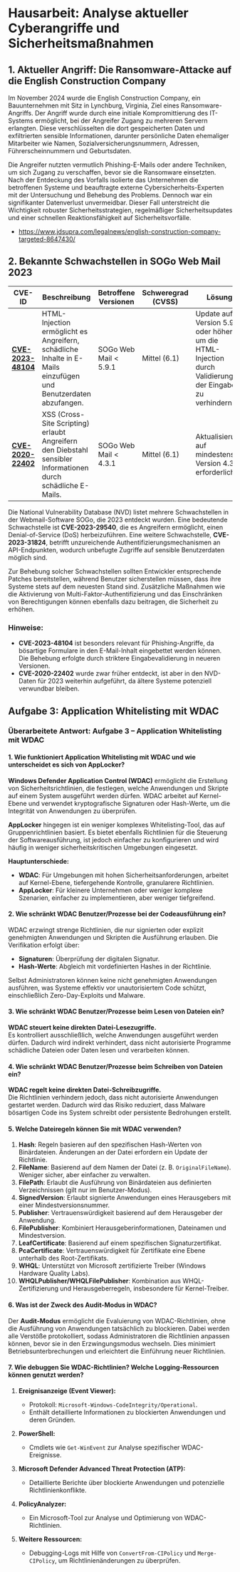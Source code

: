 # Hausarbeit: Analyse aktueller Cyberangriffe und Sicherheitsmaßnahmen

## 1. Aktueller Angriff: Die Ransomware-Attacke auf die English Construction Company

Im November 2024 wurde die English Construction Company, ein Bauunternehmen mit Sitz in Lynchburg, Virginia, Ziel eines Ransomware-Angriffs. Der Angriff wurde durch eine initiale Kompromittierung des IT-Systems ermöglicht, bei der Angreifer Zugang zu mehreren Servern erlangten. Diese verschlüsselten die dort gespeicherten Daten und exfiltrierten sensible Informationen, darunter persönliche Daten ehemaliger Mitarbeiter wie Namen, Sozialversicherungsnummern, Adressen, Führerscheinnummern und Geburtsdaten.

Die Angreifer nutzten vermutlich Phishing-E-Mails oder andere Techniken, um sich Zugang zu verschaffen, bevor sie die Ransomware einsetzten. Nach der Entdeckung des Vorfalls isolierte das Unternehmen die betroffenen Systeme und beauftragte externe Cybersicherheits-Experten mit der Untersuchung und Behebung des Problems. Dennoch war ein signifikanter Datenverlust unvermeidbar. Dieser Fall unterstreicht die Wichtigkeit robuster Sicherheitsstrategien, regelmäßiger Sicherheitsupdates und einer schnellen Reaktionsfähigkeit auf Sicherheitsvorfälle.

- https://www.jdsupra.com/legalnews/english-construction-company-targeted-8647430/

## 2. Bekannte Schwachstellen in SOGo Web Mail 2023

| **CVE-ID**           | **Beschreibung**                                                                                              | **Betroffene Versionen**       | **Schweregrad (CVSS)** | **Lösung**                                                                                                                                                                |
|-----------------------|-------------------------------------------------------------------------------------------------------------|---------------------------------|-----------------------|--------------------------------------------------------------------------------------------------------------------------------------------------------------------------|
| **[CVE-2023-48104](https://nvd.nist.gov/vuln/detail/CVE-2023-48104)**    | HTML-Injection ermöglicht es Angreifern, schädliche Inhalte in E-Mails einzufügen und Benutzerdaten abzufangen. | SOGo Web Mail < 5.9.1           | Mittel (6.1)          | Update auf Version 5.9.1 oder höher, um die HTML-Injection durch Validierung der Eingaben zu verhindern.                                                |
| **[CVE-2020-22402](https://nvd.nist.gov/vuln/detail/CVE-2020-22402)**    | XSS (Cross-Site Scripting) erlaubt Angreifern den Diebstahl sensibler Informationen durch schädliche E-Mails.  | SOGo Web Mail < 4.3.1           | Mittel (6.1)          | Aktualisierung auf mindestens Version 4.3.1 erforderlich.                                                                                                 |

Die National Vulnerability Database (NVD) listet mehrere Schwachstellen in der Webmail-Software SOGo, die 2023 entdeckt wurden. Eine bedeutende Schwachstelle ist **CVE-2023-29540**, die es Angreifern ermöglicht, einen Denial-of-Service (DoS) herbeizuführen. Eine weitere Schwachstelle, **CVE-2023-31824**, betrifft unzureichende Authentifizierungsmechanismen an API-Endpunkten, wodurch unbefugte Zugriffe auf sensible Benutzerdaten möglich sind. 

Zur Behebung solcher Schwachstellen sollten Entwickler entsprechende Patches bereitstellen, während Benutzer sicherstellen müssen, dass ihre Systeme stets auf dem neuesten Stand sind. Zusätzliche Maßnahmen wie die Aktivierung von Multi-Faktor-Authentifizierung und das Einschränken von Berechtigungen können ebenfalls dazu beitragen, die Sicherheit zu erhöhen.

### Hinweise:
- **CVE-2023-48104** ist besonders relevant für Phishing-Angriffe, da bösartige Formulare in den E-Mail-Inhalt eingebettet werden können. Die Behebung erfolgte durch striktere Eingabevalidierung in neueren Versionen.
- **CVE-2020-22402** wurde zwar früher entdeckt, ist aber in den NVD-Daten für 2023 weiterhin aufgeführt, da ältere Systeme potenziell verwundbar bleiben.

## Aufgabe 3: Application Whitelisting mit WDAC

### Überarbeitete Antwort: Aufgabe 3 – Application Whitelisting mit WDAC

#### 1. Wie funktioniert Application Whitelisting mit WDAC und wie unterscheidet es sich von AppLocker?

**Windows Defender Application Control (WDAC)** ermöglicht die Erstellung von Sicherheitsrichtlinien, die festlegen, welche Anwendungen und Skripte auf einem System ausgeführt werden dürfen. WDAC arbeitet auf Kernel-Ebene und verwendet kryptografische Signaturen oder Hash-Werte, um die Integrität von Anwendungen zu überprüfen.  

**AppLocker** hingegen ist ein weniger komplexes Whitelisting-Tool, das auf Gruppenrichtlinien basiert. Es bietet ebenfalls Richtlinien für die Steuerung der Softwareausführung, ist jedoch einfacher zu konfigurieren und wird häufig in weniger sicherheitskritischen Umgebungen eingesetzt.

**Hauptunterschiede:**
- **WDAC**: Für Umgebungen mit hohen Sicherheitsanforderungen, arbeitet auf Kernel-Ebene, tiefergehende Kontrolle, granularere Richtlinien.  
- **AppLocker**: Für kleinere Unternehmen oder weniger komplexe Szenarien, einfacher zu implementieren, aber weniger tiefgreifend.  

#### 2. Wie schränkt WDAC Benutzer/Prozesse bei der Codeausführung ein?

WDAC erzwingt strenge Richtlinien, die nur signierten oder explizit genehmigten Anwendungen und Skripten die Ausführung erlauben. Die Verifikation erfolgt über:
- **Signaturen**: Überprüfung der digitalen Signatur.
- **Hash-Werte**: Abgleich mit vordefinierten Hashes in der Richtlinie.

Selbst Administratoren können keine nicht genehmigten Anwendungen ausführen, was Systeme effektiv vor unautorisiertem Code schützt, einschließlich Zero-Day-Exploits und Malware.

#### 3. Wie schränkt WDAC Benutzer/Prozesse beim Lesen von Dateien ein?

**WDAC steuert keine direkten Datei-Lesezugriffe.**  
Es kontrolliert ausschließlich, welche Anwendungen ausgeführt werden dürfen. Dadurch wird indirekt verhindert, dass nicht autorisierte Programme schädliche Dateien oder Daten lesen und verarbeiten können.

#### 4. Wie schränkt WDAC Benutzer/Prozesse beim Schreiben von Dateien ein?

**WDAC regelt keine direkten Datei-Schreibzugriffe.**  
Die Richtlinien verhindern jedoch, dass nicht autorisierte Anwendungen gestartet werden. Dadurch wird das Risiko reduziert, dass Malware bösartigen Code ins System schreibt oder persistente Bedrohungen erstellt.

#### 5. Welche Dateiregeln können Sie mit WDAC verwenden?

1. **Hash**: Regeln basieren auf den spezifischen Hash-Werten von Binärdateien. Änderungen an der Datei erfordern ein Update der Richtlinie.  
2. **FileName**: Basierend auf dem Namen der Datei (z. B. `OriginalFileName`). Weniger sicher, aber einfacher zu verwalten.  
3. **FilePath**: Erlaubt die Ausführung von Binärdateien aus definierten Verzeichnissen (gilt nur im Benutzer-Modus).  
4. **SignedVersion**: Erlaubt signierte Anwendungen eines Herausgebers mit einer Mindestversionsnummer.  
5. **Publisher**: Vertrauenswürdigkeit basierend auf dem Herausgeber der Anwendung.  
6. **FilePublisher**: Kombiniert Herausgeberinformationen, Dateinamen und Mindestversion.  
7. **LeafCertificate**: Basierend auf einem spezifischen Signaturzertifikat.  
8. **PcaCertificate**: Vertrauenswürdigkeit für Zertifikate eine Ebene unterhalb des Root-Zertifikats.  
9. **WHQL**: Unterstützt von Microsoft zertifizierte Treiber (Windows Hardware Quality Labs).  
10. **WHQLPublisher/WHQLFilePublisher**: Kombination aus WHQL-Zertifizierung und Herausgeberregeln, insbesondere für Kernel-Treiber.  

#### 6. Was ist der Zweck des Audit-Modus in WDAC?

Der **Audit-Modus** ermöglicht die Evaluierung von WDAC-Richtlinien, ohne die Ausführung von Anwendungen tatsächlich zu blockieren. Dabei werden alle Verstöße protokolliert, sodass Administratoren die Richtlinien anpassen können, bevor sie in den Erzwingungsmodus wechseln. Dies minimiert Betriebsunterbrechungen und erleichtert die Einführung neuer Richtlinien.

#### 7. Wie debuggen Sie WDAC-Richtlinien? Welche Logging-Ressourcen können genutzt werden?

1. **Ereignisanzeige (Event Viewer):**  
   - Protokoll: `Microsoft-Windows-CodeIntegrity/Operational`.  
   - Enthält detaillierte Informationen zu blockierten Anwendungen und deren Gründen.  

2. **PowerShell:**  
   - Cmdlets wie `Get-WinEvent` zur Analyse spezifischer WDAC-Ereignisse.  

3. **Microsoft Defender Advanced Threat Protection (ATP):**  
   - Detaillierte Berichte über blockierte Anwendungen und potenzielle Richtlinienkonflikte.  

4. **PolicyAnalyzer:**  
   - Ein Microsoft-Tool zur Analyse und Optimierung von WDAC-Richtlinien.  

5. **Weitere Ressourcen:**  
   - Debugging-Logs mit Hilfe von `ConvertFrom-CIPolicy` und `Merge-CIPolicy`, um Richtlinienänderungen zu überprüfen.  
